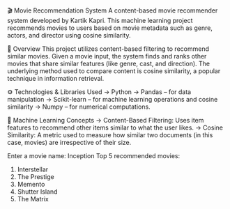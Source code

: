 🎬 Movie Recommendation System
A content-based movie recommender system developed by Kartik Kapri. This machine learning project recommends movies to users based on movie metadata such as genre, actors, and director using cosine similarity.

📌 Overview
This project utilizes content-based filtering to recommend similar movies. Given a movie input, the system finds and ranks other movies that share similar features (like genre, cast, and direction). The underlying method used to compare content is cosine similarity, a popular technique in information retrieval.

⚙️ Technologies & Libraries Used
-> Python
-> Pandas – for data manipulation
-> Scikit-learn – for machine learning operations and cosine similarity
-> Numpy – for numerical computations.

🧠 Machine Learning Concepts
-> Content-Based Filtering: Uses item features to recommend other items similar to what the user likes.
-> Cosine Similarity: A metric used to measure how similar two documents (in this case, movies) are irrespective of their size.

Enter a movie name: Inception
Top 5 recommended movies:
1. Interstellar
2. The Prestige
3. Memento
4. Shutter Island
5. The Matrix





